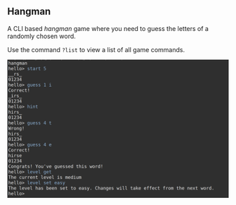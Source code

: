 ## Hangman

A CLI based *hangman* game where you need to guess the letters of a randomly chosen word.

Use the command `?list` to view a list of all game commands.

![Sample screenshot](screenshot.png?raw=true "Game screenshot")


